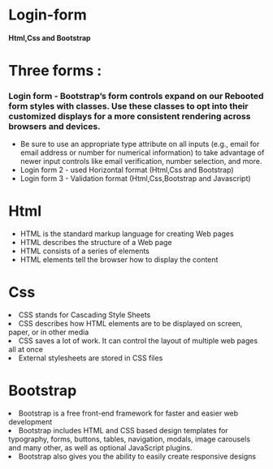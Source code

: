 # Login-form
<h4>Html,Css and Bootstrap</h4>

<h1>Three forms :</h1>

<h3>Login form - Bootstrap’s form controls expand on our Rebooted form styles with classes. Use these classes to opt into their customized displays for a more consistent rendering across browsers and devices.</h3>

<ul> 
 <li>Be sure to use an appropriate type attribute on all inputs (e.g., email for email address or number for numerical information) to take advantage of newer input controls like email verification, number selection, and more.</li>


<li>Login form 2 - used Horizontal format (Html,Css and Bootstrap)</li>


<li>Login form 3 - Validation format (Html,Css,Bootstrap and Javascript)</li>
</ul>













<h1>Html</h1> 
<ul> 
 <li>HTML is the standard markup language for creating Web pages</li>
 <li>HTML describes the structure of a Web page</li>
 <li>HTML consists of a series of elements</li>
<li>HTML elements tell the browser how to display the content </li>
</ul>

<h1>Css</h1> 
<li>CSS stands for Cascading Style Sheets</li>
<li>CSS describes how HTML elements are to be displayed on screen, paper, or in other media</li>
<li>CSS saves a lot of work. It can control the layout of multiple web pages all at once</li>
<li>External stylesheets are stored in CSS files</li>

 <h1>Bootstrap </h1>
 <li>Bootstrap is a free front-end framework for faster and easier web development</li>
 <li>Bootstrap includes HTML and CSS based design templates for typography, forms, buttons, tables, navigation, modals, image carousels and many other, as well as optional JavaScript plugins.</li>
 <li>Bootstrap also gives you the ability to easily create responsive designs</li>

            
    


